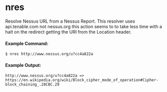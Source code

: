 # nres
Resolve Nessus URL from a Nessus Report. 
This resolver uses api.tenable.com not nessus.org this action seems to to take less time with a halt on the redirect getting the URI from the Location header.

#### Example Command:
`$ nres http://www.nessus.org/u?cc4a822a`

#### Example Output:
`http://www.nessus.org/u?cc4a822a => https://en.wikipedia.org/wiki/Block_cipher_mode_of_operation#Cipher-block_chaining_.28CBC.29`
